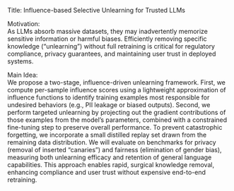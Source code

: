 Title: Influence-based Selective Unlearning for Trusted LLMs

Motivation:  
As LLMs absorb massive datasets, they may inadvertently memorize sensitive information or harmful biases. Efficiently removing specific knowledge (“unlearning”) without full retraining is critical for regulatory compliance, privacy guarantees, and maintaining user trust in deployed systems.

Main Idea:  
We propose a two-stage, influence-driven unlearning framework. First, we compute per-sample influence scores using a lightweight approximation of influence functions to identify training examples most responsible for undesired behaviors (e.g., PII leakage or biased outputs). Second, we perform targeted unlearning by projecting out the gradient contributions of those examples from the model’s parameters, combined with a constrained fine-tuning step to preserve overall performance. To prevent catastrophic forgetting, we incorporate a small distilled replay set drawn from the remaining data distribution. We will evaluate on benchmarks for privacy (removal of inserted “canaries”) and fairness (elimination of gender bias), measuring both unlearning efficacy and retention of general language capabilities. This approach enables rapid, surgical knowledge removal, enhancing compliance and user trust without expensive end-to-end retraining.